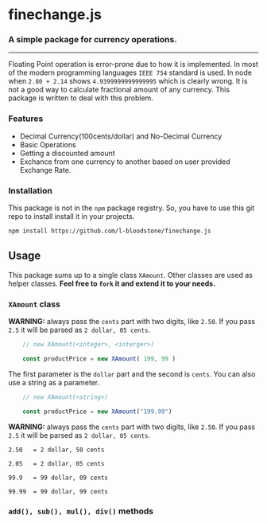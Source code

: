 # finechange.js
### A simple package for currency operations.
---

Floating Point operation is error-prone due to how it is implemented. In most of the modern programming languages `IEEE 754` standard is used. In node when  `2.80 + 2.14` shows `4.9399999999999995` which is clearly wrong. It is not a good way to calculate fractional amount of any currency. This package is written to deal with this problem.

### Features
* Decimal Currency(100cents/dollar) and No-Decimal Currency
* Basic Operations
* Getting a discounted amount
* Exchance from one currency to another based on user provided Exchange Rate.

### Installation
This package is not in the `npm` package registry. So, you have to use this git repo to install install it in your projects.

```sh
npm install https://github.com/l-bloodstone/finechange.js
```

## Usage
This package sums up to a single class `XAmount`. Other classes are used as helper classes. **Feel free to `fork` it and extend it to your needs.**

### `XAmount` class

**WARNING:** always pass the `cents` part with two digits, like `2.50`. If you pass `2.5` it will be parsed as `2 dollar, 05 cents`.

```js
	// new XAmount(<integer>, <interger>)

	const productPrice = new XAmount( 199, 99 )
```
The first parameter is the `dollar` part and the second is `cents`. You can also use a string as a parameter.
```js
	// new XAmount(<string>)

	const productPrice = new XAmount("199.99")
```

**WARNING:** always pass the `cents` part with two digits, like `2.50`. If you pass `2.5` it will be parsed as `2 dollar, 05 cents`.

`2.50 	= 2 dollar, 50 cents`

`2.05 	= 2 dollar, 05 cents`

`99.9 	= 99 dollar, 09 cents`

`99.99	= 99 dollar, 99 cents`

### `add(), sub(), mul(), div()` methods
